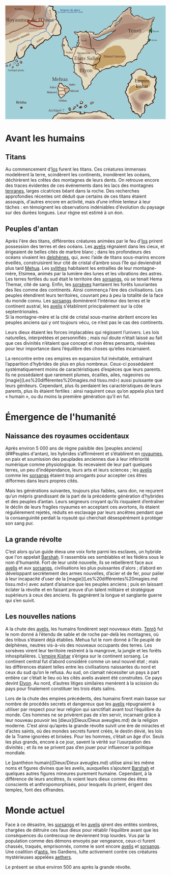 
```table-of-contents
```
![carte_v2](../Illustrations/carte_v2.png)

# Avant les humains

## Titans

Au commencement d’[Ios](Dieux/Ios.md) furent les titans.
Ces créatures immenses modelèrent la terre, scindèrent les continents, inondèrent les océans, déchirèrent les crêtes des montagnes de leurs dents.
On retrouve encore des traces évidentes de ces événements dans les lacs des montagnes [tenranes](<../Nations humaines/Tenrô.md>), larges cicatrices béant dans la roche. Des recherches approfondies récentes ont déduit que certains de ces titans étaient assoupis, d'autres encore en activité, mais d’une infinie lenteur à leur tâches : en témoignent les observations indéniables d'évolution du paysage sur des durées longues.
Leur règne est estimé à un éon. 

## Peuples d'antan

Après l'ère des titans, différentes créatures animées par le feu d'[Ios](Dieux/Ios.md) prirent possession des terres et des océans. Les [avelis](<../Nations non-humaines/Avelis.md>) régnaient dans les cieux, et érigeaient de belles cités de marbre blanc ; dans les profondeurs des océans vivaient les [delphènes](<../Nations non-humaines/Delphènes.md>), qui, avec l’aide de titans sous-marins encore éveillés, construisirent leur cité de cristal d’ambre sous l’île qui deviendrait plus tard [Mehua](<../Nations humaines/Mehua.md>). Les [sylithes](Sylithes.md) habitaient les entrailles de leur montagne-mère, Etsimea, animés par la lumière des lunes et les vibrations des astres. Les terres fertiles du sud était le territoire des [sorsangs](<../Nations non-humaines/Sorsangs.md>), où se tenait Hema Themar, cité de sang. Enfin, les [sorsèves](<../Nations non-humaines/Sorsèves.md>) hantaient les forêts luxuriantes des îles comme des continents.
Ainsi commença l'ère des civilisations.
Les peuples étendirent leurs territoires, couvrant peu à peu la totalité de la face du monde connu.
Les [sorsangs](<../Nations non-humaines/Sorsangs.md>) dominèrent l’intérieur des terres et le continent austral, les [avelis](<../Nations non-humaines/Avelis.md>) s'établirent principalement sur la côte septentrionales.   
Si la montagne-mère et la cité de cristal sous-marine abritent encore les peuples anciens qui y ont toujours vécu, ce n’est pas le cas des continents. 
 
Leurs dieux étaient les forces implacables qui régissent l’univers. Les lois naturelles, interprétées et personnifiés ; mais nul doute n’était laissé au fait que ces divinités n’étaient que concept et non êtres pensants, révérées pour leur importance dans l’équilibre des choses qu’elles incarnaient.

La rencontre entre ces empires en expansion fut inévitable, entraînant l’apparition d’hybrides de plus en plus nombreux. Ceux-ci possédaient systématiquement moins de caractéristiques d’espèces que leurs parents. Ils ne possédaient que rarement plumes, écailles, ailes, nageoires ou [magie](Les%20différentes%20magies.md tissu.md>) aussi puissante que leurs géniteurs. Cependant, plus ils perdaient les caractéristiques de leurs parents, plus ils étaient fertiles : ainsi naquirent ceux qu’on appela plus tard « humain », ou du moins la première génération qu’il en fut.

#  Émergence de l'humanité

## Naissance des royaumes occidentaux

Après environ 5 000 ans de règne paisible des [peuples anciens](##Peuples d'antan), les hybrides s’affirmèrent et s’établirent en [royaumes](<../Nations humaines/Royaumes occidentaux.md>), en paix et soumission des peuplades anciennes due à leur infériorité numérique comme physiologique. Ils recevaient de leur part quelques terres, un peu d’indépendance, leurs arts et leurs sciences ; les [avelis](<../Nations non-humaines/Avelis.md>) comme les [sorsangs](<../Nations non-humaines/Sorsangs.md>) étaient trop arrogants pour accepter ces êtres difformes dans leurs propres cités.

Mais les générations suivantes, toujours plus faibles, sans don, ne reçurent qu’un mépris grandissant de la part de la précédente génération d’hybrides et des peuples d’antan. Leurs seigneurs croyant qu’ils risquaient d’entraîner le déclin de leurs fragiles royaumes en acceptant ces avortons, ils étaient régulièrement rejetés, réduits en esclavage par leurs ancêtres pendant que la consanguinité perdait la royauté qui cherchait désespérément à protéger son sang pur.

## La grande révolte

C’est alors qu’un guide éleva une voix forte parmi les esclaves, un hybride que l'on appelait [Barshah](Dieux/Barshah.md). Il rassembla ses semblables et les fédéra sous le nom d'humanité. Fort de leur unité nouvelle, ils se rebellèrent face aux [avelis](<../Nations non-humaines/Avelis.md>) et aux [sorsangs](<../Nations non-humaines/Sorsangs.md>), civilisations les plus puissantes d'alors ; d’abord en développant secrètement des armes nouvelles, d’acier et de fer, pour palier à leur incapacité d’user de la [magie](Les%20différentes%20magies.md tissu.md>) avec autant d’aisance que les peuples anciens ; puis en laissant éclater la révolte et en faisant preuve d’un talent militaire et stratégique supérieurs à ceux des anciens. Ils gagnèrent la longue et sanglante guerre qui s’en suivit.
## Les nouvelles nations

A la chute des [avelis](<../Nations non-humaines/Avelis.md>), les humains fondèrent sept nouveaux états. [Tenrô](<../Nations humaines/Tenrô.md>) fut le nom donné à l’étendu de sable et de roche par-delà les montagnes, où des tribus s’étaient déjà établies. Mehua fut le nom donné à l’île peuplé de delphènes, neutres vis-à-vis des nouveaux occupants des terres. Les sorsèves virent leur territoire restreint à la mangrove, la jungle et les forêts inhospitalières. L’[empire Kishar](<../Nations humaines/Empire Kishar.md>) s’érigea sur le continent sorsang. Le continent central fut d’abord considéré comme un seul nouvel état ; mais les différences étaient telles entre les civilisations naissantes du nord et ceux du sud qu’on le refusa. Au sud, on clamait nécessiter un pays à part entière car c’était le lieu où les cités avelis avaient été construites. Ce pays devint [Elyon](<../Nations humaines/Elyon.md>). Au nord, d’autres litiges similaires menèrent à la scission du pays pour finalement constituer les trois états salins.

Lors de la chute des empires précédents, des humains firent main basse sur nombre de procédés secrets et dangereux que les [avelis](<../Nations non-humaines/Avelis.md>) répugnaient à utiliser par respect pour leur religion qui sanctifiait avant tout l’équilibre du monde. Ces hommes ne se privèrent pas de s’en servir, incarnant grâce à leur nouveau pouvoir les [dieux](Dieux/Dieux aveugles.md) de la religion moderne. C’est ainsi qu’après la grande révolte suivit une ère de miracles et d’actes saints, où des mondes secrets furent créés, le destin dévié, les lois de la Trame ignorées et brisées. Pour les hommes, c’était un âge d’or. Seuls les plus grands, encore à ce jour, savent la vérité sur l’usurpation des divinités ; et ils ne se privent pas d’en jouer pour influencer la politique mondiale.

Le [panthéon humain](Dieux/Dieux aveugles.md) utilise ainsi les même noms et figures divines que les avelis, auxquelles s’ajoutent [Barshah](Dieux/Barshah.md) et quelques autres figures mineures purement humaine. Cependant, à la différence de leurs ancêtres, ils voient leurs dieux comme des êtres conscients et anthropomorphisés, pour lesquels ils prient, érigent des temples, font des offrandes.
# Monde actuel

Face à ce désastre, les [sorsangs](Sorsangs) et les [avelis](<../Nations non-humaines/Avelis.md>) qirent des entités sombres, chargées de détruire ces faux dieux pour rétablir l’équilibre avant que les conséquences du contrecoup ne deviennent trop lourdes. Vus par la population comme des démons envoyés par vengeance, ceux-ci furent chassés, traqués, emprisonnés, comme le sont encore [avelis](<../Nations non-humaines/Avelis.md>) et [sorsangs](Sorsangs). Une coalition d’[aptis](<Magie/Aptis.md>), les Gardiens, lutte activement contre ces créatures mystérieuses appelées [aethers](<../Bestiaire/Aethers.md>).

Le présent se situe environ 500 ans après la grande révolte.
